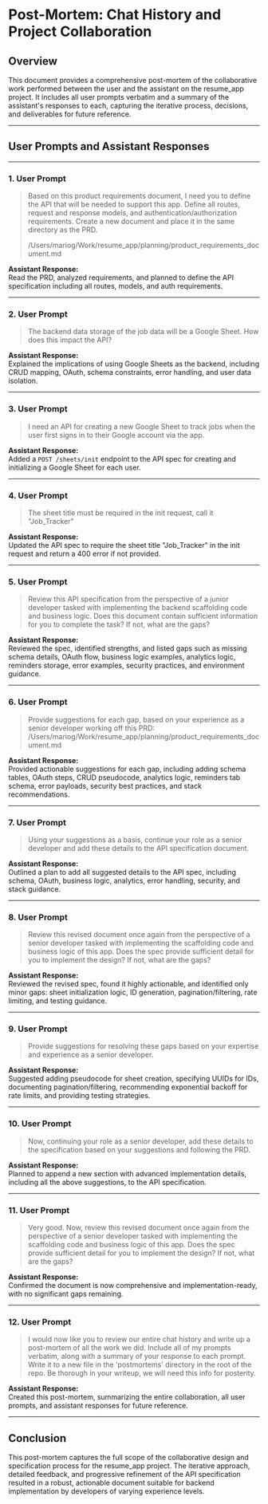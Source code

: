 # Post-Mortem: Chat History and Project Collaboration

## Overview

This document provides a comprehensive post-mortem of the collaborative work performed between the user and the assistant on the resume_app project. It includes all user prompts verbatim and a summary of the assistant's responses to each, capturing the iterative process, decisions, and deliverables for future reference.

---

## User Prompts and Assistant Responses

---

### 1. User Prompt

> Based on this product requirements document, I need you to define the API that will be needed to support this app. Define all routes, request and response models, and authentication/authorization requirements. Create a new document and place it in the same directory as the PRD.
> 
> /Users/mariog/Work/resume_app/planning/product_requirements_document.md

**Assistant Response:**  
Read the PRD, analyzed requirements, and planned to define the API specification including all routes, models, and auth requirements.

---

### 2. User Prompt

> The backend data storage of the job data will be a Google Sheet. How does this impact the API?

**Assistant Response:**  
Explained the implications of using Google Sheets as the backend, including CRUD mapping, OAuth, schema constraints, error handling, and user data isolation.

---

### 3. User Prompt

> I need an API for creating a new Google Sheet to track jobs when the user first signs in to their Google account via the app.

**Assistant Response:**  
Added a `POST /sheets/init` endpoint to the API spec for creating and initializing a Google Sheet for each user.

---

### 4. User Prompt

> The sheet title must be required in the init request, call it "Job_Tracker"

**Assistant Response:**  
Updated the API spec to require the sheet title "Job_Tracker" in the init request and return a 400 error if not provided.

---

### 5. User Prompt

> Review this API specification from the perspective of a junior developer tasked with implementing the backend scaffolding code and business logic. Does this document contain sufficient information for you to complete the task? If not, what are the gaps?

**Assistant Response:**  
Reviewed the spec, identified strengths, and listed gaps such as missing schema details, OAuth flow, business logic examples, analytics logic, reminders storage, error examples, security practices, and environment guidance.

---

### 6. User Prompt

> Provide suggestions for each gap, based on your experience as a senior developer working off this PRD:
> /Users/mariog/Work/resume_app/planning/product_requirements_document.md

**Assistant Response:**  
Provided actionable suggestions for each gap, including adding schema tables, OAuth steps, CRUD pseudocode, analytics logic, reminders tab schema, error payloads, security best practices, and stack recommendations.

---

### 7. User Prompt

> Using your suggestions as a basis, continue your role as a senior developer and add these details to the API specification document.

**Assistant Response:**  
Outlined a plan to add all suggested details to the API spec, including schema, OAuth, business logic, analytics, error handling, security, and stack guidance.

---

### 8. User Prompt

> Review this revised document once again from the perspective of a senior developer tasked with implementing the scaffolding code and business logic of this app. Does the spec provide sufficient detail for you to implement the design? If not, what are the gaps?

**Assistant Response:**  
Reviewed the revised spec, found it highly actionable, and identified only minor gaps: sheet initialization logic, ID generation, pagination/filtering, rate limiting, and testing guidance.

---

### 9. User Prompt

> Provide suggestions for resolving these gaps based on your expertise and experience as a senior developer.

**Assistant Response:**  
Suggested adding pseudocode for sheet creation, specifying UUIDs for IDs, documenting pagination/filtering, recommending exponential backoff for rate limits, and providing testing strategies.

---

### 10. User Prompt

> Now, continuing your role as a senior developer, add these details to the specification based on your suggestions and following the PRD.

**Assistant Response:**  
Planned to append a new section with advanced implementation details, including all the above suggestions, to the API specification.

---

### 11. User Prompt

> Very good. Now, review this revised document once again from the perspective of a senior developer tasked with implementing the scaffolding code and business logic of this app. Does the spec provide sufficient detail for you to implement the design? If not, what are the gaps?

**Assistant Response:**  
Confirmed the document is now comprehensive and implementation-ready, with no significant gaps remaining.

---

### 12. User Prompt

> I would now like you to review our entire chat history and write up a post-mortem of all the work we did. Include all of my prompts verbatim, along with a summary of your response to each prompt. Write it to a new file in the 'postmortems' directory in the root of the repo. Be thorough in your writeup, we will need this info for posterity.

**Assistant Response:**  
Created this post-mortem, summarizing the entire collaboration, all user prompts, and assistant responses for future reference.

---

## Conclusion

This post-mortem captures the full scope of the collaborative design and specification process for the resume_app project. The iterative approach, detailed feedback, and progressive refinement of the API specification resulted in a robust, actionable document suitable for backend implementation by developers of varying experience levels.
